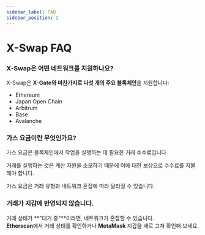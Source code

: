 ```yaml
---
sidebar_label: FAQ
sidebar_position: 2
---
```


# X-Swap FAQ

### **X-Swap은 어떤 네트워크를 지원하나요?**

X-Swap은 **X-Gate와 마찬가지로 다섯 개의 주요 블록체인**을 지원합니다:

- Ethereum
- Japan Open Chain
- Arbitrum
- Base
- Avalanche

### **가스 요금이란 무엇인가요?**

가스 요금은 블록체인에서 작업을 실행하는 데 필요한 거래 수수료입니다.

거래를 실행하는 것은 계산 자원을 소모하기 때문에 이에 대한 보상으로 수수료를 지불해야 합니다.

가스 요금은 거래 유형과 네트워크 혼잡에 따라 달라질 수 있습니다.

### **거래가 지갑에 반영되지 않습니다.**

거래 상태가 **"대기 중"**이라면, 네트워크가 혼잡할 수 있습니다.  
**Etherscan**에서 거래 상태를 확인하거나 **MetaMask** 지갑을 새로 고쳐 확인해 보세요.
